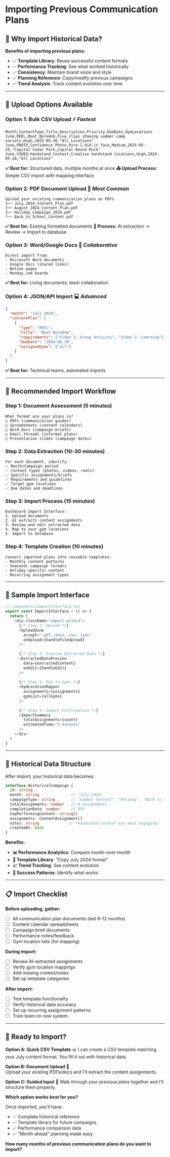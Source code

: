 # Importing Previous Communication Plans

## 🎯 Why Import Historical Data?

**Benefits of importing previous plans:**
- ✅ **Template Library**: Reuse successful content formats
- ✅ **Performance Tracking**: See what worked historically
- ✅ **Consistency**: Maintain brand voice and style
- ✅ **Planning Reference**: Copy/modify previous campaigns
- ✅ **Trend Analysis**: Track content evolution over time

---

## 📁 Upload Options Available

### **Option 1: Bulk CSV Upload** ⚡ *Fastest*
```csv
Month,ContentType,Title,Description,Priority,DueDate,GymLocations
June,REEL,Beat Boredom,Five clips showing summer camp variety,High,2025-05-30,"All Locations"
June,PHOTO,Confidence Photo,Pure I-did-it face,Medium,2025-05-25,"Capital Cedar Park,Capital Round Rock"
June,VIDEO,Handstand Contest,Creative handstand locations,High,2025-05-28,"All Locations"
```

**✅ Best for:** Structured data, multiple months at once
**📤 Upload Process:** Simple CSV import with mapping interface

### **Option 2: PDF Document Upload** 📄 *Most Common*
```
Upload your existing communication plans as PDFs
├── July_2024_Content_Plan.pdf
├── August_2024_Content_Plan.pdf
├── Holiday_Campaign_2024.pdf
└── Back_to_School_Content.pdf
```

**✅ Best for:** Existing formatted documents
**🤖 Process:** AI extraction → Review → Import to database

### **Option 3: Word/Google Docs** 📝 *Collaborative*
```
Direct import from:
- Microsoft Word documents
- Google Docs (shared links)
- Notion pages
- Monday.com boards
```

**✅ Best for:** Living documents, team collaboration

### **Option 4: JSON/API Import** 💻 *Advanced*
```json
{
  "month": "July 2024",
  "contentPlan": [
    {
      "type": "REEL",
      "title": "Beat Boredom",
      "requirements": ["Video 1: Group Activity", "Video 2: Learning"],
      "dueDate": "2024-06-30",
      "assignedGyms": ["all"]
    }
  ]
}
```

**✅ Best for:** Technical teams, automated imports

---

## 🚀 **Recommended Import Workflow**

### **Step 1: Document Assessment** (5 minutes)
```
What format are your plans in?
□ PDFs (communication guides)
□ Spreadsheets (content calendars)  
□ Word docs (campaign briefs)
□ Email threads (informal plans)
□ Presentation slides (campaign decks)
```

### **Step 2: Data Extraction** (10-30 minutes)
```
For each document, identify:
✅ Month/Campaign period
✅ Content types (photos, videos, reels)
✅ Specific assignments/briefs
✅ Requirements and guidelines
✅ Target gym locations
✅ Due dates and deadlines
```

### **Step 3: Import Process** (15 minutes)
```
Dashboard Import Interface:
1. Upload documents
2. AI extracts content assignments
3. Review and edit extracted data
4. Map to your gym locations
5. Import to database
```

### **Step 4: Template Creation** (10 minutes)
```
Convert imported plans into reusable templates:
- Monthly content patterns
- Seasonal campaign formats
- Holiday-specific content
- Recurring assignment types
```

---

## 🎨 **Sample Import Interface**

```typescript
// components/ImportInterface.tsx
export const ImportInterface = () => {
  return (
    <div className="import-wizard">
      {/* Step 1: Upload */}
      <UploadZone 
        accept=".pdf,.docx,.csv,.json"
        onUpload={handleFileUpload}
      />
      
      {/* Step 2: Preview Extracted Data */}
      <ExtractedDataPreview 
        data={extractedContent}
        onEdit={handleEdit}
      />
      
      {/* Step 3: Map to Gyms */}
      <GymLocationMapper 
        assignments={assignments}
        gymList={allGyms}
      />
      
      {/* Step 4: Import Confirmation */}
      <ImportSummary 
        totalAssignments={count}
        estimatedTime="2 minutes"
      />
    </div>
  )
}
```

---

## 💾 **Historical Data Structure**

After import, your historical data becomes:

```typescript
interface HistoricalCampaign {
  id: string
  month: string              // "July 2024"
  campaignType: string       // "Summer Content", "Holiday", "Back to School"
  totalAssignments: number   // 8 assignments
  completionRate: number     // 95%
  topPerformingContent: string[]
  assignments: ContentAssignment[]
  notes: string             // "Handstand contest was most engaging"
  createdAt: Date
}
```

**Benefits:**
- **📊 Performance Analytics**: Compare month-over-month
- **🔄 Template Library**: "Copy July 2024 format"
- **📈 Trend Tracking**: See content evolution
- **🎯 Success Patterns**: Identify what works

---

## 📋 **Import Checklist**

**Before uploading, gather:**
- [ ] All communication plan documents (last 6-12 months)
- [ ] Content calendar spreadsheets
- [ ] Campaign brief documents
- [ ] Performance notes/feedback
- [ ] Gym location lists (for mapping)

**During import:**
- [ ] Review AI-extracted assignments
- [ ] Verify gym location mappings
- [ ] Add missing context/notes
- [ ] Set up template categories

**After import:**
- [ ] Test template functionality
- [ ] Verify historical data accuracy
- [ ] Set up recurring assignment patterns
- [ ] Train team on new system

---

## 🚀 **Ready to Import?**

**Option A: Quick CSV Template** 📊
I can create a CSV template matching your July content format. You fill it out with historical data.

**Option B: Document Upload** 📄  
Upload your existing PDFs/docs and I'll extract the content assignments.

**Option C: Guided Input** 💬
Walk through your previous plans together and I'll structure them properly.

**Which option works best for you?**

Once imported, you'll have:
- ✅ Complete historical reference
- ✅ Template library for future campaigns  
- ✅ Performance comparison data
- ✅ "Month ahead" planning made easy

**How many months of previous communication plans do you want to import?**